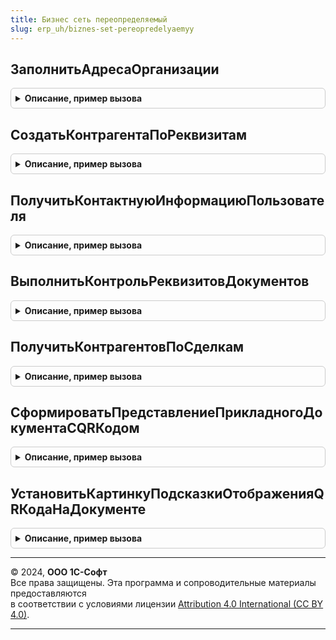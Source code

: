 ```yaml
---
title: Бизнес сеть переопределяемый
slug: erp_uh/biznes-set-pereopredelyaemyy
---
```



## ЗаполнитьАдресаОрганизации
<details style="margin: 1em 0; padding: 0.5em; border: 1px solid #ccc; border-radius: 6px;">

<summary style="font-weight: bold; cursor: pointer;">Описание, пример вызова</summary>

```bsl

// Заполнение адресов организации и ее складов.
//
// Параметры:
//  Организация - ОпределяемыйТип.Организация - организация, по которой заполняются адреса.
//  Адреса - ТаблицаЗначения - таблица для заполнения. Содержит колонки:
//   * Представление - Строка - представление адреса.
//   * ЗначенияПолей - Строка - адрес в формате XML. Формат должен соответствовать XDTO-пакету Адрес.
//   * Описание - Строка - комментарий адреса.
//   * Ссылка - Ссылка - объект хранения контактной информации.
//   * Вид - СправочникСсылка.ВидыКонтактнойИнформации - вид контактной информации.
//
Процедура ЗаполнитьАдресаОрганизации(Организация, Адреса) Экспорт
```

Пример вызова
```bsl
БизнесСетьПереопределяемый.ЗаполнитьАдресаОрганизации(Организация, Адреса) 
```
</details>

## СоздатьКонтрагентаПоРеквизитам
<details style="margin: 1em 0; padding: 0.5em; border: 1px solid #ccc; border-radius: 6px;">

<summary style="font-weight: bold; cursor: pointer;">Описание, пример вызова</summary>

```bsl

// Создание контрагента в информационной базе по реквизитам.
//
// Параметры:
//   РеквизитыКонтрагента - Структура - реквизиты необходимые для создания контрагента.
//    * ИНН - Строка - ИНН контрагента.
//    * КПП - Строка - КПП контрагента.
//    * Наименование - Строка - наименование контрагента.
//   Контрагент - СправочникСсылка - ссылка на созданного контрагента.
//   Отказ - Булево - признак ошибки.
//
Процедура СоздатьКонтрагентаПоРеквизитам(Знач РеквизитыКонтрагента, Контрагент, Отказ = Ложь) Экспорт
```

Пример вызова
```bsl
БизнесСетьПереопределяемый.СоздатьКонтрагентаПоРеквизитам(РеквизитыКонтрагента, Контрагент, Отказ);
```
</details>

## ПолучитьКонтактнуюИнформациюПользователя
<details style="margin: 1em 0; padding: 0.5em; border: 1px solid #ccc; border-radius: 6px;">

<summary style="font-weight: bold; cursor: pointer;">Описание, пример вызова</summary>

```bsl

// Возвращает контакты пользователя для регистрации в сервисе.
//
// Параметры:
//   КонтактноеЛицо - СправочникСсылка - пользователь программы, контактное лицо.
//   Результат - Структура - информация о пользователе:
//     * ФИО - Строка - ФИО пользователя.
//     * Телефон - Строка - номер телефона.
//     * ЭлектроннаяПочта - Строка - адрес электронной почты пользователя.
//
Процедура ПолучитьКонтактнуюИнформациюПользователя(Знач КонтактноеЛицо, Результат) Экспорт
```

Пример вызова
```bsl
БизнесСетьПереопределяемый.ПолучитьКонтактнуюИнформациюПользователя(КонтактноеЛицо, Результат) 
```
</details>

## ВыполнитьКонтрольРеквизитовДокументов
<details style="margin: 1em 0; padding: 0.5em; border: 1px solid #ccc; border-radius: 6px;">

<summary style="font-weight: bold; cursor: pointer;">Описание, пример вызова</summary>

```bsl

// Проверка соответствия реквизитов в документах. Выполняется перед формированием электронных документов
// и проверяет реквизиты перед отправкой. Должны быть одинаковыми Организация, Контрагент, вид формируемого
// электронного документа, а также дополнительные реквизиты связанные с формированием.
//
// Параметры:
//   ДокументыКонтроля - Массив из ДокументСсылка - проверяемые ссылки объектов.
//   ТекстСообщения    - Строка - текст сообщения в случае ошибки проверки.
//   Отказ             - Булево - результат проверки.
//
Процедура ВыполнитьКонтрольРеквизитовДокументов(Знач ДокументыКонтроля, ТекстСообщения, Отказ) Экспорт
```

Пример вызова
```bsl
БизнесСетьПереопределяемый.ВыполнитьКонтрольРеквизитовДокументов(ДокументыКонтроля, ТекстСообщения, Отказ) 
```
</details>

## ПолучитьКонтрагентовПоСделкам
<details style="margin: 1em 0; padding: 0.5em; border: 1px solid #ccc; border-radius: 6px;">

<summary style="font-weight: bold; cursor: pointer;">Описание, пример вызова</summary>

```bsl

// Получение списка контрагентов по сделкам для отправки приглашений.
//
// Параметры:
//  Организация			 - СправочникСсылка - ссылка на организацию, от которой производится приглашение.
//  РежимЗаполнения		 - Строка - режим заполнения контрагентов: "ЗаполнитьПоПоставкам", "ЗаполнитьПоЗакупкам", "ЗаполнитьПоВсемСделкам".
//  НачалоПериода		 - Дата - начало периода заполнения.
//  СписокКонтрагентов	 - ТаблицаЗначений - список контрагентов:
//    * Ссылка - СправочникСсылка - контрагент.
//    * ЭлектроннаяПочта - Строка - адрес электронной почты.
//
Процедура ПолучитьКонтрагентовПоСделкам(Знач Организация, Знач РежимЗаполнения, Знач НачалоПериода, СписокКонтрагентов) Экспорт
```

Пример вызова
```bsl
БизнесСетьПереопределяемый.ПолучитьКонтрагентовПоСделкам(Организация, РежимЗаполнения, НачалоПериода, СписокКонтрагентов) 
```
</details>

## СформироватьПредставлениеПрикладногоДокументаСQRКодом
<details style="margin: 1em 0; padding: 0.5em; border: 1px solid #ccc; border-radius: 6px;">

<summary style="font-weight: bold; cursor: pointer;">Описание, пример вызова</summary>

```bsl

// Формирует представление прикладного документа с QR-кодом, если включена ФО ВыводитьQRКодНаПечатныхФормахДокументов.
// По этим данным можно найти и загрузить в базу 1С документ из сервиса 1С:Бизнес-сеть.
//
// Параметры:
//  СсылкиНаДокументы         - Массив из ДокументСсылка  - ссылки на документы, по которым необходимо сформировать представления файла ЭД.
//  ВидЭД                     - ПеречислениеСсылка.ВидыЭД - ссылка на вид электронного документа.
//  ДанныеQRКодовПоДокументам - СписокЗначений            - объекты печати (значение - ссылка на объект, представление - имя области, в которой был выведен объект).
//  ПечатнаяФорма             - ТабличныйДокумент         - печатная форма, в которой должна быть область "ДанныеQRКода", в которой должны быть параметры:
//                                                          КартинкаQRКода        - Картинка - для заполнения рисунка QR-кода.
//                                                          ПубличнаяСсылкаQRКода - Строка   - для заполнения публичной ссылки.
//
Процедура СформироватьПредставлениеПрикладногоДокументаСQRКодом(Знач СсылкиНаДокументы, Знач ВидЭД, Знач ДанныеQRКодовПоДокументам, ПечатнаяФорма) Экспорт
```

Пример вызова
```bsl
БизнесСетьПереопределяемый.СформироватьПредставлениеПрикладногоДокументаСQRКодом(СсылкиНаДокументы, ВидЭД, ДанныеQRКодовПоДокументам, ПечатнаяФорма) 
```
</details>

## УстановитьКартинкуПодсказкиОтображенияQRКодаНаДокументе
<details style="margin: 1em 0; padding: 0.5em; border: 1px solid #ccc; border-radius: 6px;">

<summary style="font-weight: bold; cursor: pointer;">Описание, пример вызова</summary>

```bsl

// Переопределяет картинку на форме поиска электронного документа с отображением подсказки, где искать QR-код.
//
// Параметры:
//  ЭлементФормыКартинка - ДекорацияФормы - элемент формы картинки подсказки.
//
Процедура УстановитьКартинкуПодсказкиОтображенияQRКодаНаДокументе(ЭлементФормыКартинка) Экспорт
```

Пример вызова
```bsl
БизнесСетьПереопределяемый.УстановитьКартинкуПодсказкиОтображенияQRКодаНаДокументе(ЭлементФормыКартинка) 
```
</details>

---

© 2024, **ООО 1С-Софт**  
Все права защищены. Эта программа и сопроводительные материалы предоставляются  
в соответствии с условиями лицензии [Attribution 4.0 International (CC BY 4.0)](https://creativecommons.org/licenses/by/4.0/legalcode).

---
